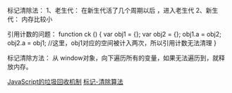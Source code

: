 标记清除法：
1、老生代： 在新生代活了几个周期以后 ，进入老生代
2、新生代： 内存比较小

引用计数的问题：
function ck () {
	var obj1 = {};
	var obj2 = {};
	obj1.a = obj2;
	obj2.a = obj1;
	//这里，obj1对应的空间被计入两次，所以引用计数无法清理
}

标记清除方法：
从 window对象，向下遍历所有的变量，如果无法遍历到，就释放内存。

[JavaScript的垃圾回收机制](https://github.com/pfan123/Articles/issues/36)
[标记-清除算法](https://segmentfault.com/a/1190000004665100)